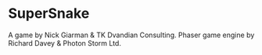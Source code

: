 
# SuperSnake
A game by Nick Giarman & TK Dvandian Consulting.
Phaser game engine by Richard Davey & Photon Storm Ltd.
